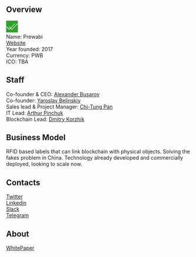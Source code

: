 ## Overview
![logo](../projects/logo/prewabi.png)  
Name: Prewabi  
[Website](https://www.wacoin.io/)  
Year founded: 2017  
Currency: PWB  
ICO: TBA
## Staff
Co-founder & CEO: [Alexander Busarov](../people/alexander_busarov.md)  
Co-founder: [Yaroslav Belinskiy](../people/yaroslav_belinskiy.md)  
Sales lead & Project Manager: [Chi-Tung Pan](../people/chi-tung_pan.md)  
IT Lead: [Arthur Pinchuk](../people/arthur_pinchuk.md)  
Blockchain Lead: [Dmitry Korzhik](dmitry_korzhik.md)
## Business Model
RFID based labels that can link blockchain with physical objects. Solving the fakes problem in China. Technology already developed and commercially deployed, looking to scale now.
## Contacts  
[Twitter](https://twitter.com/wabiico)  
[Linkedin](https://www.linkedin.com/company-beta/3550811/)    
[Slack](http://walicoin-io.herokuapp.com/)    
[Telegram](https://t.me/joinchat/GOTG3EIRK4fBEURKmiOYFg)  
## About  
[WhitePaper](http://resources.wacoin.io/WaBI_Whitepaper_ENG.pdf)  
